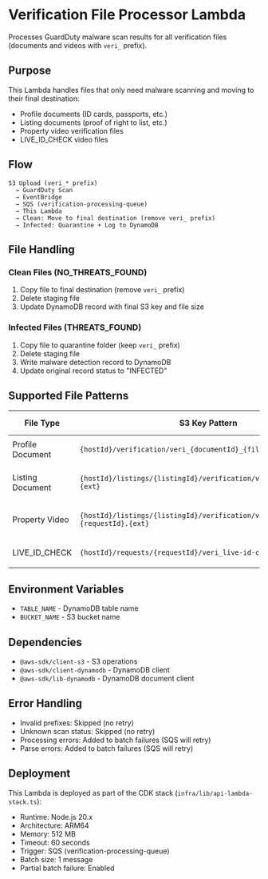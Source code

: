 # Verification File Processor Lambda

Processes GuardDuty malware scan results for all verification files (documents and videos with `veri_` prefix).

## Purpose

This Lambda handles files that only need malware scanning and moving to their final destination:

- Profile documents (ID cards, passports, etc.)
- Listing documents (proof of right to list, etc.)
- Property video verification files
- LIVE_ID_CHECK video files

## Flow

```
S3 Upload (veri_* prefix)
  → GuardDuty Scan
  → EventBridge
  → SQS (verification-processing-queue)
  → This Lambda
  → Clean: Move to final destination (remove veri_ prefix)
  → Infected: Quarantine + Log to DynamoDB
```

## File Handling

### Clean Files (NO_THREATS_FOUND)

1. Copy file to final destination (remove `veri_` prefix)
2. Delete staging file
3. Update DynamoDB record with final S3 key and file size

### Infected Files (THREATS_FOUND)

1. Copy file to quarantine folder (keep `veri_` prefix)
2. Delete staging file
3. Write malware detection record to DynamoDB
4. Update original record status to "INFECTED"

## Supported File Patterns

| File Type        | S3 Key Pattern                                                                     | DynamoDB Key                                              |
| ---------------- | ---------------------------------------------------------------------------------- | --------------------------------------------------------- |
| Profile Document | `{hostId}/verification/veri_{documentId}_{fileName}`                               | `HOST#{hostId}`, `DOCUMENT#{documentId}`                  |
| Listing Document | `{hostId}/listings/{listingId}/verification/veri_{documentType}.{ext}`             | `HOST#{hostId}`, `LISTING_DOC#{listingId}#{documentType}` |
| Property Video   | `{hostId}/listings/{listingId}/verification/veri_property-video-{requestId}.{ext}` | `LISTING#{listingId}`, `REQUEST#{requestId}`              |
| LIVE_ID_CHECK    | `{hostId}/requests/{requestId}/veri_live-id-check.{ext}`                           | `HOST#{hostId}`, `REQUEST#{requestId}`                    |

## Environment Variables

- `TABLE_NAME` - DynamoDB table name
- `BUCKET_NAME` - S3 bucket name

## Dependencies

- `@aws-sdk/client-s3` - S3 operations
- `@aws-sdk/client-dynamodb` - DynamoDB client
- `@aws-sdk/lib-dynamodb` - DynamoDB document client

## Error Handling

- Invalid prefixes: Skipped (no retry)
- Unknown scan status: Skipped (no retry)
- Processing errors: Added to batch failures (SQS will retry)
- Parse errors: Added to batch failures (SQS will retry)

## Deployment

This Lambda is deployed as part of the CDK stack (`infra/lib/api-lambda-stack.ts`):

- Runtime: Node.js 20.x
- Architecture: ARM64
- Memory: 512 MB
- Timeout: 60 seconds
- Trigger: SQS (verification-processing-queue)
- Batch size: 1 message
- Partial batch failure: Enabled
